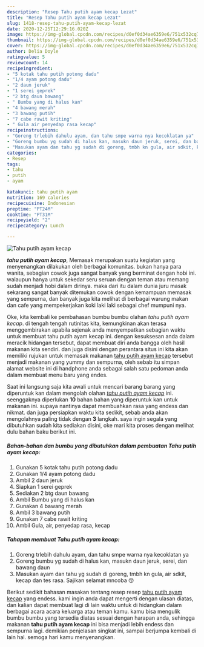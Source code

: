 ```yaml
---
description: "Resep Tahu putih ayam kecap Lezat"
title: "Resep Tahu putih ayam kecap Lezat"
slug: 1418-resep-tahu-putih-ayam-kecap-lezat
date: 2020-12-25T12:29:16.020Z
image: https://img-global.cpcdn.com/recipes/d0ef0d34ae6359e6/751x532cq70/tahu-putih-ayam-kecap-foto-resep-utama.jpg
thumbnail: https://img-global.cpcdn.com/recipes/d0ef0d34ae6359e6/751x532cq70/tahu-putih-ayam-kecap-foto-resep-utama.jpg
cover: https://img-global.cpcdn.com/recipes/d0ef0d34ae6359e6/751x532cq70/tahu-putih-ayam-kecap-foto-resep-utama.jpg
author: Delia Doyle
ratingvalue: 5
reviewcount: 14
recipeingredient:
- "5 kotak tahu putih potong dadu"
- "1/4 ayam potong dadu"
- "2 daun jeruk"
- "1 serei geprek"
- "2 btg daun bawang"
- " Bumbu yang di halus kan"
- "4 bawang merah"
- "3 bawang putih"
- "7 cabe rawit kriting"
- " Gula air penyedap rasa kecap"
recipeinstructions:
- "Goreng trlebih dahulu ayam, dan tahu smpe warna nya kecoklatan ya"
- "Goreng bumbu yg sudah di halus kan, masukn daun jeruk, serei, dan bawang daun"
- "Masukan ayam dan tahu yg sudah di goreng, tmbh kn gula, air sdkit, kecap dan tes rasa. Sajikan selamat mncoba 😚"
categories:
- Resep
tags:
- tahu
- putih
- ayam

katakunci: tahu putih ayam 
nutrition: 169 calories
recipecuisine: Indonesian
preptime: "PT24M"
cooktime: "PT31M"
recipeyield: "2"
recipecategory: Lunch

---
```



![Tahu putih ayam kecap](https://img-global.cpcdn.com/recipes/d0ef0d34ae6359e6/751x532cq70/tahu-putih-ayam-kecap-foto-resep-utama.jpg)

<b><i>tahu putih ayam kecap</i></b>, Memasak merupakan suatu kegiatan yang menyenangkan dilakukan oleh berbagai komunitas. bukan hanya para wanita, sebagian cowok juga sangat banyak yang berminat dengan hobi ini. walaupun hanya untuk sekedar seru seruan dengan teman atau memang sudah menjadi hobi dalam dirinya. maka dari itu dalam dunia juru masak sekarang sangat banyak ditemukan cowok dengan kemampuan memasak yang sempurna, dan banyak juga kita melihat di berbagai warung makan dan cafe yang mempekerjakan koki laki laki sebagai chef mumpuni nya.



Oke, kita kembali ke pembahasan bumbu bumbu olahan <i>tahu putih ayam kecap</i>. di tengah tengah rutinitas kita, kemungkinan akan terasa menggembirakan apabila sejenak anda menyempatkan sebagian waktu untuk membuat tahu putih ayam kecap ini. dengan kesuksesan anda dalam meracik hidangan tersebut, dapat membuat diri anda bangga oleh hasil makanan kita sendiri. dan juga disini dengan perantara situs ini kita akan memiliki rujukan untuk memasak makanan <u>tahu putih ayam kecap</u> tersebut menjadi makanan yang yummy dan sempurna, oleh sebab itu simpan alamat website ini di handphone anda sebagai salah satu pedoman anda dalam membuat menu baru yang endes.


Saat ini langsung saja kita awali untuk mencari barang barang yang diperuntuk kan dalam mengolah olahan <u><i>tahu putih ayam kecap</i></u> ini. seenggaknya diperlukan <b>10</b> bahan bahan yang diperuntuk kan untuk makanan ini. supaya nantinya dapat membuahkan rasa yang endess dan nikmat. dan juga persiapkan waktu kita sedikit, sebab anda akan mengolahnya paling tidak dengan <b>3</b> langkah. saya ingin segala yang dibutuhkan sudah kita sediakan disini, oke mari kita proses dengan melihat dulu bahan baku berikut ini.

<!--inarticleads1-->

##### Bahan-bahan dan bumbu yang dibutuhkan dalam pembuatan Tahu putih ayam kecap:

1. Gunakan 5 kotak tahu putih potong dadu
1. Gunakan 1/4 ayam potong dadu
1. Ambil 2 daun jeruk
1. Siapkan 1 serei geprek
1. Sediakan 2 btg daun bawang
1. Ambil  Bumbu yang di halus kan
1. Gunakan 4 bawang merah
1. Ambil 3 bawang putih
1. Gunakan 7 cabe rawit kriting
1. Ambil  Gula, air, penyedap rasa, kecap




<!--inarticleads2-->

##### Tahapan membuat Tahu putih ayam kecap:

1. Goreng trlebih dahulu ayam, dan tahu smpe warna nya kecoklatan ya
1. Goreng bumbu yg sudah di halus kan, masukn daun jeruk, serei, dan bawang daun
1. Masukan ayam dan tahu yg sudah di goreng, tmbh kn gula, air sdkit, kecap dan tes rasa. Sajikan selamat mncoba 😚




Berikut sedikit bahasan masakan tentang resep resep <u>tahu putih ayam kecap</u> yang endess. kami ingin anda dapat mengerti dengan ulasan diatas, dan kalian dapat membuat lagi di lain waktu untuk di hidangkan dalam berbagai acara acara keluarga atau teman kamu. kamu bisa mengulik bumbu bumbu yang tersedia diatas sesuai dengan harapan anda, sehingga makanan <b>tahu putih ayam kecap</b> ini bisa menjadi lebih endess dan sempurna lagi. demikian penjelasan singkat ini, sampai berjumpa kembali di lain hal. semoga hari kamu menyenangkan.
